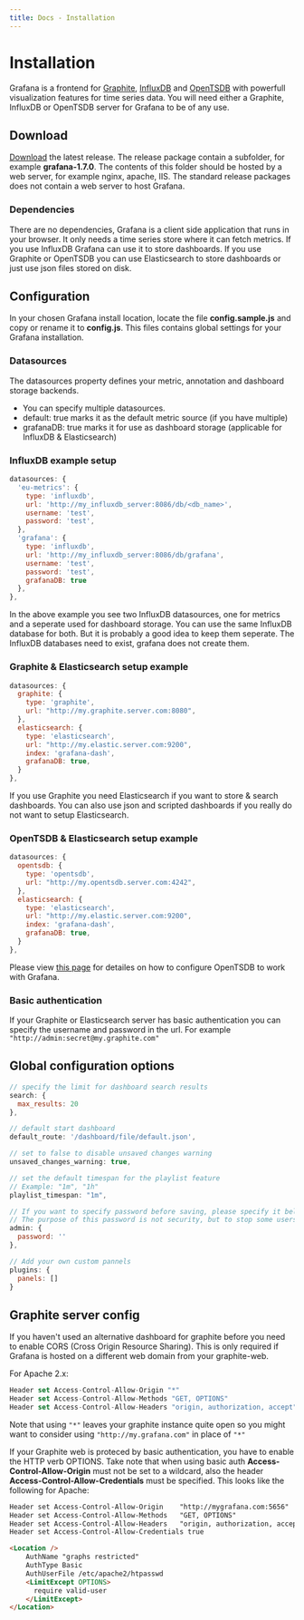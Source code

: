 ```yaml
---
title: Docs - Installation
---
```


# Installation

Grafana is a frontend for [Graphite](http://graphite.readthedocs.org/en/latest/), [InfluxDB](http://influxdb.org)
and [OpenTSDB](http://opentsdb.net) with powerfull visualization features for time series data.
You will need either a Graphite, InfluxDB or OpenTSDB server for Grafana to be of any use.

## Download

[Download](/download) the latest release. The release package contain a subfolder, for example **grafana-1.7.0**. The
contents of this folder should be hosted by a web server, for example nginx, apache, IIS. The standard release
packages does not contain a web server to host Grafana.

### Dependencies
There are no dependencies, Grafana is a client side application that runs in your browser. It only needs a time series store
where it can fetch metrics. If you use InfluxDB Grafana can use it to store dashboards.
If you use Graphite or OpenTSDB you can use Elasticsearch to store dashboards or just use json files stored on disk.

## Configuration
In your chosen Grafana install location, locate the file **config.sample.js** and copy or rename it to **config.js**.
This files contains global settings for your Grafana installation.


### Datasources
The datasources property defines your metric, annotation and dashboard storage backends.

- You can specify multiple datasources.
- default: true    marks it as the default metric source (if you have multiple)
- grafanaDB: true  marks it for use as dashboard storage (applicable for InfluxDB & Elasticsearch)

### InfluxDB example setup
```javascript
datasources: {
  'eu-metrics': {
    type: 'influxdb',
    url: 'http://my_influxdb_server:8086/db/<db_name>',
    username: 'test',
    password: 'test',
  },
  'grafana': {
    type: 'influxdb',
    url: 'http://my_influxdb_server:8086/db/grafana',
    username: 'test',
    password: 'test',
    grafanaDB: true
  },
},
```
In the above example you see two InfluxDB datasources, one for metrics and a seperate used for dashboard storage. You can use the same InfluxDB
database for both. But it is probably a good idea to keep them seperate. The InfluxDB databases need to exist, grafana does not create
them.

### Graphite & Elasticsearch setup example

```javascript
datasources: {
  graphite: {
    type: 'graphite',
    url: "http://my.graphite.server.com:8080",
  },
  elasticsearch: {
    type: 'elasticsearch',
    url: "http://my.elastic.server.com:9200",
    index: 'grafana-dash',
    grafanaDB: true,
  }
},
```
If you use Graphite you need Elasticsearch if you want to store & search dashboards. You can also use json and scripted dashboards if
you really do not want to setup Elasticsearch.

### OpenTSDB & Elasticsearch setup example

```javascript
datasources: {
  opentsdb: {
    type: 'opentsdb',
    url: "http://my.opentsdb.server.com:4242",
  },
  elasticsearch: {
    type: 'elasticsearch',
    url: "http://my.elastic.server.com:9200",
    index: 'grafana-dash',
    grafanaDB: true,
  }
},
```
Please view [this page](/docs/features/opentsdb) for detailes on how to configure OpenTSDB to work with Grafana.

### Basic authentication
If your Graphite or Elasticsearch server has basic authentication you can specify the username and password in the url.
For example `"http://admin:secret@my.graphite.com"`

## Global configuration options

```javascript
// specify the limit for dashboard search results
search: {
  max_results: 20
},

// default start dashboard
default_route: '/dashboard/file/default.json',

// set to false to disable unsaved changes warning
unsaved_changes_warning: true,

// set the default timespan for the playlist feature
// Example: "1m", "1h"
playlist_timespan: "1m",

// If you want to specify password before saving, please specify it bellow
// The purpose of this password is not security, but to stop some users from accidentally changing dashboards
admin: {
  password: ''
},

// Add your own custom pannels
plugins: {
  panels: []
}
```

## Graphite server config
If you haven't used an alternative dashboard for graphite before you need to enable CORS (Cross Origin Resource Sharing).
This is only required if Grafana is hosted on a different web domain from your graphite-web.

For Apache 2.x:

```javascript
Header set Access-Control-Allow-Origin "*"
Header set Access-Control-Allow-Methods "GET, OPTIONS"
Header set Access-Control-Allow-Headers "origin, authorization, accept"
```

Note that using `"*"` leaves your graphite instance quite open so you might want to consider
using `"http://my.grafana.com"` in place of `"*"`

If your Graphite web is proteced by basic authentication, you have to enable the HTTP verb OPTIONS. Take note that
when using basic auth **Access-Control-Allow-Origin** must not be set to a wildcard, also the header
**Access-Control-Allow-Credentials** must be specified. This looks like the following for Apache:

```html
Header set Access-Control-Allow-Origin    "http://mygrafana.com:5656"
Header set Access-Control-Allow-Methods   "GET, OPTIONS"
Header set Access-Control-Allow-Headers   "origin, authorization, accept"
Header set Access-Control-Allow-Credentials true

<Location />
    AuthName "graphs restricted"
    AuthType Basic
    AuthUserFile /etc/apache2/htpasswd
    <LimitExcept OPTIONS>
      require valid-user
    </LimitExcept>
</Location>
```
